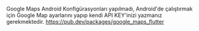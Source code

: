 Google Maps Android Konfigürasyonları yapılmadı, Android'de çalıştırmak için Google Map ayarlarını yapıp kendi API KEY'inizi yazmanız gerekmektedir.
https://pub.dev/packages/google_maps_flutter

